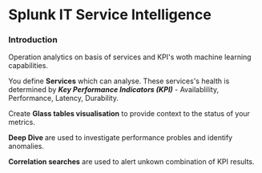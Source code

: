 # Splunk IT Service Intelligence

<h3>Introduction</h3>
Operation analytics on basis of services and KPI's woth machine learning capabilities.

You define <b>Services</b> which can analyse. These services's health is determined by <b><i>Key Performance Indicators (KPI)</i></b> - Availablility, Performance, Latency, Durability.

Create <b>Glass tables visualisation</b> to provide context to the status of your metrics.

<b>Deep Dive </b> are used to investigate performance probles and identify anomalies. 

<b>Correlation searches</b> are used to alert unkown combination of KPI results.